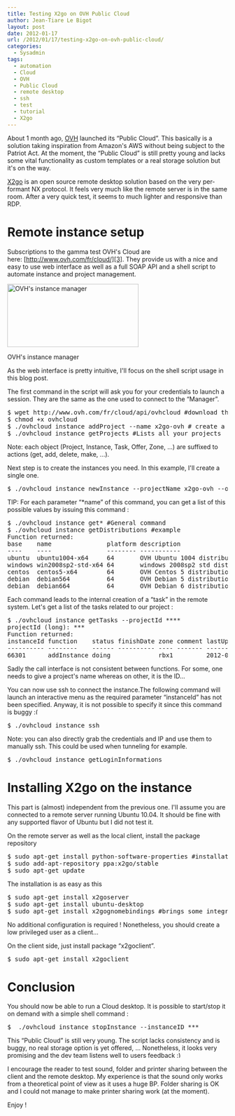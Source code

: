 ```yaml
---
title: Testing X2go on OVH Public Cloud
author: Jean-Tiare Le Bigot
layout: post
date: 2012-01-17
url: /2012/01/17/testing-x2go-on-ovh-public-cloud/
categories:
  - Sysadmin
tags:
  - automation
  - Cloud
  - OVH
  - Public Cloud
  - remote desktop
  - ssh
  - test
  - tutorial
  - X2go
---
```

About 1 month ago, [OVH][1] launched its &#8220;Public Cloud&#8221;. This basically is a solution taking inspiration from Amazon's AWS without being subject to the Patriot Act. At the moment, the &#8220;Public Cloud&#8221; is still pretty young and lacks some vital functionality as custom templates or a real storage solution but it's on the way.

[X2go][2] is an open source remote desktop solution based on the very per-formant NX protocol. It feels very much like the remote server is in the same room. After a very quick test, it seems to much lighter and responsive than RDP.

<!--more-->

# Remote instance setup

Subscriptions to the gamma test OVH's Cloud are here: [http://www.ovh.com/fr/cloud/][3]. They provide us with a nice and easy to use web interface as well as a full SOAP API and a shell script to automate instance and project management.

<div id="attachment_104" style="width: 310px" class="wp-caption aligncenter">
  <a href="http://blog.jtlebi.fr/wp-content/uploads/2012/01/ovh-manager.png"><img class="size-medium wp-image-104" title="OVH's instance manager" src="http://blog.jtlebi.fr/wp-content/uploads/2012/01/ovh-manager-300x144.png" alt="OVH's instance manager" width="300" height="144" /></a>
  
  <p class="wp-caption-text">
    OVH's instance manager
  </p>
</div>

As the web interface is pretty intuitive, I'll focus on the shell script usage in this blog post.

The first command in the script will ask you for your credentials to launch a session. They are the same as the one used to connect to the &#8220;Manager&#8221;.

<pre class="brush: bash; title: ; notranslate" title="">$ wget http://www.ovh.com/fr/cloud/api/ovhcloud #download the script
$ chmod +x ovhcloud
$ ./ovhcloud instance addProject --name x2go-ovh # create a new project
$ ./ovhcloud instance getProjects #Lists all your projects
</pre>

Note: each object (Project, Instance, Task, Offer, Zone, &#8230;) are suffixed to actions (get, add, delete, make, &#8230;).

Next step is to create the instances you need. In this example, I'll create a single one.

<pre class="brush: bash; title: ; notranslate" title="">$ ./ovhcloud instance newInstance --projectName x2go-ovh --offerName xs --distributionName ubuntu1004-x64 --zoneName rbx1 --name server</pre>

TIP: For each parameter &#8220;*name&#8221; of this command, you can get a list of this possible values by issuing this command :

<pre class="brush: bash; title: ; notranslate" title="">$ ./ovhcloud instance get* #General command
$ ./ovhcloud instance getDistributions #example
Function returned:
base    name               platform description
----    ----               -------- -----------
ubuntu  ubuntu1004-x64     64       OVH Ubuntu 1004 distribution - 64 bits
windows win2008sp2-std-x64 64       windows 2008sp2 std distribution - 64 bits
centos  centos5-x64        64       OVH Centos 5 distribution - 64 bits
debian  debian564          64       OVH Debian 5 distribution - 64 bits
debian  debian664          64       OVH Debian 6 distribution - 64 bits
</pre>

Each command leads to the internal creation of a &#8220;task&#8221; in the remote system. Let's get a list of the tasks related to our project :

<pre class="brush: bash; title: ; notranslate" title="">$ ./ovhcloud instance getTasks --projectId ****
projectId (long): ***
Function returned:
instanceId function    status finishDate zone comment lastUpdate                currentDetailedState todoDate                  id
---------- --------    ------ ---------- ---- ------- ----------                -------------------- --------                  --
66301      addInstance doing             rbx1         2012-01-16T13:52:08+01:00 installOns           2012-01-16T13:51:52+01:00 14571</pre>

Sadly the call interface is not consistent between functions. For some, one needs to give a project's name whereas on other, it is the ID&#8230;

You can now use ssh to connect the instance.The following command will launch an interactive menu as the required parameter &#8220;instanceId&#8221; has not been specified. Anyway, it is not possible to specify it since this command is buggy <img src="https://blog.jtlebi.fr/wp-includes/images/smilies/frownie.png" alt=":(" class="wp-smiley" style="height: 1em; max-height: 1em;" />

<pre class="brush: bash; title: ; notranslate" title="">$ ./ovhcloud instance ssh</pre>

Note: you can also directly grab the credentials and IP and use them to manually ssh. This could be used when tunneling for example.

<pre class="brush: bash; title: ; notranslate" title="">$ ./ovhcloud instance getLoginInformations</pre>

# Installing X2go on the instance

This part is (almost) independent from the previous one. I'll assume you are connected to a remote server running Ubuntu 10.04. It should be fine with any supported flavor of Ubuntu but I did not test it.

On the remote server as well as the local client, install the package repository

<pre class="brush: bash; title: ; notranslate" title="">$ sudo apt-get install python-software-properties #installation de la commande "add-apt-repository"
$ sudo add-apt-repository ppa:x2go/stable
$ sudo apt-get update</pre>

The installation is as easy as this

<pre class="brush: bash; title: ; notranslate" title="">$ sudo apt-get install x2goserver
$ sudo apt-get install ubuntu-desktop
$ sudo apt-get install x2gognomebindings #brings some integration </pre>

No additional configuration is required ! Nonetheless, you should create a low privileged user as a client&#8230;

On the client side, just install package &#8220;x2goclient&#8221;.

<pre class="brush: bash; title: ; notranslate" title="">$ sudo apt-get install x2goclient </pre>

# Conclusion

You should now be able to run a Cloud desktop. It is possible to start/stop it on demand with a simple shell command :

<pre class="brush: bash; title: ; notranslate" title="">$  ./ovhcloud instance stopInstance --instanceID *** </pre>

This &#8220;Public Cloud&#8221; is still very young. The script lacks consistency and is buggy, no real storage option is yet offered, &#8230; Nonetheless, it looks very promising and the dev team listens well to users feedback <img src="https://blog.jtlebi.fr/wp-includes/images/smilies/simple-smile.png" alt=":)" class="wp-smiley" style="height: 1em; max-height: 1em;" />

I encourage the reader to test sound, folder and printer sharing between the client and the remote desktop. My experience is that the sound only works from a theoretical point of view as it uses a huge BP. Folder sharing is OK and I could not manage to make printer sharing work (at the moment).

Enjoy !

 [1]: http://www.ovh.com/ "OVH website"
 [2]: http://www.x2go.org/ "X2go official Website"
 [3]: http://www.ovh.com/fr/cloud/ "OVH public Cloud Subscription"